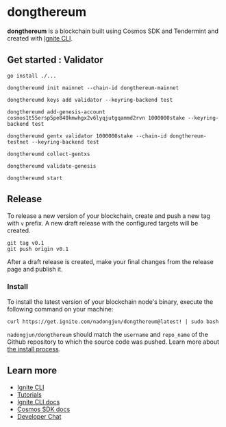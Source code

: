 # dongthereum
**dongthereum** is a blockchain built using Cosmos SDK and Tendermint and created with [Ignite CLI](https://ignite.com/cli).

## Get started : Validator

```
go install ./...

dongthereumd init mainnet --chain-id dongthereum-mainnet

dongthereumd keys add validator --keyring-backend test

dongthereumd add-genesis-account cosmos1t55ersp5pe840kmwhgx2v6lyqjutgqammd2rvn 1000000stake --keyring-backend test

dongthereumd gentx validator 1000000stake --chain-id dongthereum-testnet --keyring-backend test

dongthereumd collect-gentxs

dongthereumd validate-genesis

dongthereumd start

```

## Release
To release a new version of your blockchain, create and push a new tag with `v` prefix. A new draft release with the configured targets will be created.

```
git tag v0.1
git push origin v0.1
```

After a draft release is created, make your final changes from the release page and publish it.

### Install
To install the latest version of your blockchain node's binary, execute the following command on your machine:

```
curl https://get.ignite.com/nadongjun/dongthereum@latest! | sudo bash
```
`nadongjun/dongthereum` should match the `username` and `repo_name` of the Github repository to which the source code was pushed. Learn more about [the install process](https://github.com/allinbits/starport-installer).

## Learn more

- [Ignite CLI](https://ignite.com/cli)
- [Tutorials](https://docs.ignite.com/guide)
- [Ignite CLI docs](https://docs.ignite.com)
- [Cosmos SDK docs](https://docs.cosmos.network)
- [Developer Chat](https://discord.gg/ignite)
